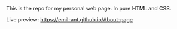 This is the repo for my personal web page. In pure HTML and CSS.


Live preview: https://emil-ant.github.io/About-page
